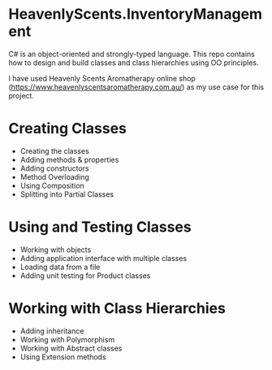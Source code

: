 # HeavenlyScents.InventoryManagement
C# is an object-oriented and strongly-typed language. 
This repo contains how to design and build classes and class hierarchies using OO principles.

I have used Heavenly Scents Aromatherapy online shop (https://www.heavenlyscentsaromatherapy.com.au/) as my use case for this project.

# Creating Classes
- Creating the classes
- Adding methods & properties
- Adding constructors
- Method Overloading
- Using Composition
- Splitting into Partial Classes

# Using and Testing Classes
- Working with objects
- Adding application interface with multiple classes
- Loading data from a file
- Adding unit testing for Product classes

# Working with Class Hierarchies
- Adding inheritance
- Working with Polymorphism
- Working with Abstract classes
- Using Extension methods
